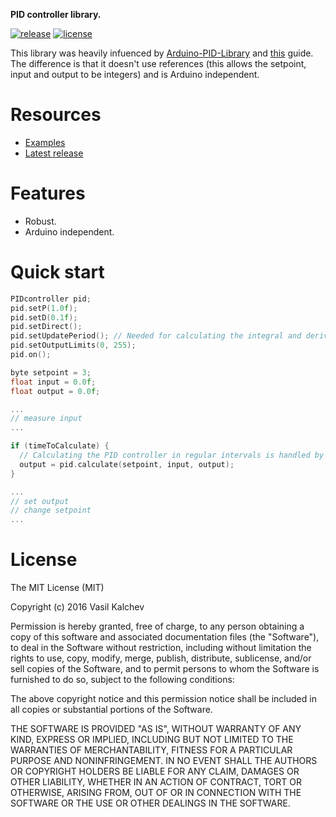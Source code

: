 **PID controller library.**

[![release](https://img.shields.io/badge/release-0.1.0-yellow.svg)](https://github.com/VaSe7u/PIDcontroller/releases)
[![license](https://img.shields.io/github/license/mashape/apistatus.svg?maxAge=2592000)](https://opensource.org/licenses/mit-license.php)

This library was heavily infuenced by [Arduino-PID-Library][ArduinoPID] and [this][ArduinoPID_guide] guide. The difference is that it doesn't use references (this allows the setpoint, input and output to be integers) and is Arduino independent.


Resources
=========
 - [Examples][examples]
 - [Latest release][latest release]


Features
========
 - Robust.
 - Arduino independent.


Quick start
===========
```c++
PIDcontroller pid;
pid.setP(1.0f);
pid.setD(0.1f);
pid.setDirect();
pid.setUpdatePeriod(); // Needed for calculating the integral and derivative terms.
pid.setOutputLimits(0, 255);
pid.on();

byte setpoint = 3;
float input = 0.0f;
float output = 0.0f;

...
// measure input
...

if (timeToCalculate) {
  // Calculating the PID controller in regular intervals is handled by the user.
  output = pid.calculate(setpoint, input, output);
}

...
// set output
// change setpoint
...
```

License
=======
The MIT License (MIT)

Copyright (c) 2016 Vasil Kalchev

Permission is hereby granted, free of charge, to any person obtaining a copy
of this software and associated documentation files (the "Software"), to deal
in the Software without restriction, including without limitation the rights
to use, copy, modify, merge, publish, distribute, sublicense, and/or sell
copies of the Software, and to permit persons to whom the Software is
furnished to do so, subject to the following conditions:

The above copyright notice and this permission notice shall be included in all
copies or substantial portions of the Software.

THE SOFTWARE IS PROVIDED "AS IS", WITHOUT WARRANTY OF ANY KIND, EXPRESS OR
IMPLIED, INCLUDING BUT NOT LIMITED TO THE WARRANTIES OF MERCHANTABILITY,
FITNESS FOR A PARTICULAR PURPOSE AND NONINFRINGEMENT. IN NO EVENT SHALL THE
AUTHORS OR COPYRIGHT HOLDERS BE LIABLE FOR ANY CLAIM, DAMAGES OR OTHER
LIABILITY, WHETHER IN AN ACTION OF CONTRACT, TORT OR OTHERWISE, ARISING FROM,
OUT OF OR IN CONNECTION WITH THE SOFTWARE OR THE USE OR OTHER DEALINGS IN THE
SOFTWARE.

[doxygen classes]: https://VaSe7u.github.io/PIDcontroller/doc/Doxygen/html/annotated.html
[examples]: https://github.com/VaSe7u/PIDcontroller/tree/master/examples
[latest release]: https://github.com/VaSe7u/PIDcontroller/releases/latest
[ArduinoPID]: https://github.com/br3ttb/Arduino-PID-Library
[ArduinoPID_guide]: http://brettbeauregard.com/blog/2011/04/improving-the-beginners-pid-introduction/